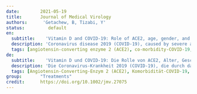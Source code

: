 ```yaml
---
date:        2021-05-19
title:       Journal of Medical Virology
authors:      'Getachew, B, Tizabi, Y'
status:         default
en:
  subtitle:    'Vitamin D and COVID-19: Role of ACE2, age, gender, and ethnicity'
  description: 'Coronavirus disease 2019 (COVID-19), caused by severe acute respiratory syndrome coronavirus 2 (SARS-CoV-2) virus, disproportionally targets older people, particularly men, ethnic minorities, and individuals with underlying diseases such as compromised immune system, cardiovascular disease, and diabetes. The discrepancy in COVID-19 incidence and severity is multifaceted and likely involves biological, social, as well as nutritional status. Vitamin D deficiency, notably common in Black and Brown people and elderly, is associated with an increased susceptibility to many of the diseases comorbid with COVID-19. Vitamin D deficiency can cause over-activation of the pulmonary renin-angiotensin system (RAS) leading to the respiratory syndrome. RAS is regulated in part at least by angiotensin-converting enzyme 2 (ACE2), which also acts as a primary receptor for SARS-CoV-2 entry into the cells. Hence, vitamin D deficiency can exacerbate COVID-19, via its effects on ACE2. In this review we focus on influence of age, gender, and ethnicity on vitamin D-ACE2 interaction and susceptibility to COVID-19.'
  tags: [angiotensin‐converting enzyme 2 (ACE2), co‐morbidity‐COVID‐19, cytokine Storm, SARS‐CoV‐2, vitamin D deficiency]
de: 
  subtitle:    'Vitamin D und COVID-19: Die Rolle von ACE2, Alter, Geschlecht und ethnischer Zugehörigkeit'
  description: 'Die Coronavirus-Krankheit 2019 (COVID-19), die durch das Coronavirus 2 des schweren akuten respiratorischen Syndroms (SARS-CoV-2) verursacht wird, betrifft unverhältnismäßig häufig ältere Menschen, insbesondere Männer, ethnische Minderheiten und Personen mit Grunderkrankungen wie geschwächtem Immunsystem, Herz-Kreislauf-Erkrankungen und Diabetes. Die Diskrepanz bei der Häufigkeit und dem Schweregrad von COVID-19 ist vielschichtig und hat wahrscheinlich mit dem biologischen und sozialen Status sowie mit dem Ernährungszustand zu tun. Ein Vitamin-D-Mangel, der vor allem bei schwarzen und braunen Menschen sowie bei älteren Menschen auftritt, wird mit einer erhöhten Anfälligkeit für viele der mit COVID-19 einhergehenden Krankheiten in Verbindung gebracht. Vitamin-D-Mangel kann zu einer Überaktivierung des pulmonalen Renin-Angiotensin-Systems (RAS) führen, was das respiratorische Syndrom auslöst. Das RAS wird zumindest teilweise durch das Angiotensin-konvertierende Enzym 2 (ACE2) reguliert, das auch als primärer Rezeptor für den Eintritt von SARS-CoV-2 in die Zellen fungiert. Daher kann ein Vitamin-D-Mangel COVID-19 über seine Auswirkungen auf ACE2 verschlimmern. In dieser Übersicht konzentrieren wir uns auf den Einfluss von Alter, Geschlecht und ethnischer Zugehörigkeit auf die Wechselwirkung zwischen Vitamin D und ACE2 und die Anfälligkeit für COVID-19.'
  tags: [Angiotensin-Converting-Enzym 2 (ACE2), Komorbidität-COVID-19, Zytokinsturm, SARS-CoV-2, Vitamin-D-Mangel]
group:       "Treatments"
credit:      https://doi.org/10.1002/jmv.27075
---
```

<object data="{{ page.link }}" style='height:calc(100vh - 400px); width: 100%' type='application/pdf'></object>